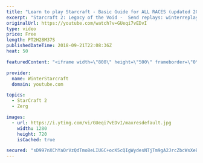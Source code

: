 ```yaml
---
title: "Learn to play Starcraft - Basic Guide for ALL RACES (updated 2017) #2"
excerpt: "Starcraft 2: Legacy of the Void -  Send replays: winterreplays@gmail.com ( -- Watch live at https://www.twitch.tv/wintergaming"
originalUrl: https://youtube.com/watch?v=GUeqi7vEDvI
type: video
price: Free
length: PT2H28M37S
publishedDateTime: 2018-09-21T22:08:36Z
heat: 50

featuredContent: "<iframe width=\"800\" height=\"500\" frameborder=\"0\" src=\"https://www.youtube.com/embed/GUeqi7vEDvI\" allow=\"accelerometer; autoplay; encrypted-media; gyroscope; picture-in-picture\" allowfullscreen></iframe>"

provider:
  name: WinterStarcraft
  domain: youtube.com

topics:
  - StarCraft 2
  - Zerg

images:
  - url: https://i.ytimg.com/vi/GUeqi7vEDvI/maxresdefault.jpg
    width: 1280
    height: 720
    isCached: true

secured: "sD997nXChYaOrVzQdTmo8eLIUGC+ocK5cQIgWydesNTjTm9gA2JrcZbcWsXeBy80irHNHXCF+4I0/BFfKbAcspNB4wepZmH6bI/CaKdHEZsEKtSyB/BLcNo/jjV+ktcIF7zGM5jWg8elvG1vwmFgyJS5NAHaOOWH33L4pI9g9WR8QwzMGr5fX1ZBTh2Req3R0feXokxwo73t+cwUjeQ5cDHDjPg9tlivmEnCcy21XCGYwalH3SKWJx5oHLoWeLo/wZuDoVZTUwsHzWSjf/v4JHYhB3rjPXUVFrEWgGMZBzEijMoJI5RuVYhGvgOAVrok/ayLwT8TIy/ZHzHacqkdPIYQ0qJjBt3BqVFOF8JJ/sgl4zvzQJ1gvR/6NVBmEPlWURITUWF+OKzQfdwBKQ4BOLx+4CnwgVA37I0g3aC1K6U=;Lv0jj780D7bVmxDGQZXFmA=="
---
```


